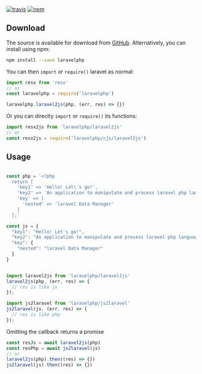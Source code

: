 [![travis](https://img.shields.io/travis/locize/laravelphp.svg)](https://travis-ci.org/locize/laravelphp) [![npm](https://img.shields.io/npm/v/laravelphp.svg)](https://npmjs.org/package/laravelphp)

## Download

The source is available for download from
[GitHub](https://github.com/locize/laravelphp/archive/master.zip).
Alternatively, you can install using npm:

```sh
npm install --save laravelphp
```

You can then `import` or `require()` laravel as normal:

```js
import resx from 'resx'
// or
const laravelphp = require('laravelphp')

laravelphp.laravel2js(php, (err, res) => {})
```

Or you can direclty `import` or `require()` its functions:

```js
import resx2js from 'laravelphp/laravel2js'
// or
const resx2js = require('laravelphp/cjs/laravel2js')
```

## Usage

```js

const php = `<?php
  return [
    'key1' => 'Hello! Let\'s go!',
    'key2' => 'An application to manipulate and process laravel php language files',
    'key' => [
      'nested' => 'laravel Data Manager'
    ]
  ];`

const js = {
  "key1": "Hello! Let's go!",
  "key2": "An application to manipulate and process laravel php language files",
  "key": {
    "nested": "laravel Data Manager"
  }
}


import laravel2js from 'laravelphp/laravel2js'
laravel2js(php, (err, res) => {
  // res is like js
});

import js2laravel from 'laravelphp/js2laravel'
js2laravel(js, (err, res) => {
  // res is like php
});

```

Omitting the callback returns a promise

```js
const resJs = await laravel2js(php)
const resPhp = await js2laravel(js)
// or
laravel2js(php).then((res) => {})
js2laravel(js).then((res) => {})
```